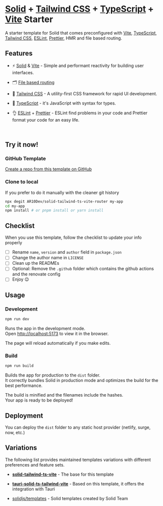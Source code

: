 # [Solid](https://solidjs.com) + [Tailwind CSS](https://tailwindcss.com/) + [TypeScript](https://www.typescriptlang.org/) + [Vite](https://vitejs.dev/) Starter

A starter template for Solid that comes preconfigured with [Vite](https://vitejs.dev/),
[TypeScript](https://www.typescriptlang.org/), [Tailwind CSS](https://tailwindcss.com/), [ESLint](https://eslint.org/), [Prettier](https://prettier.io/), HMR and file based routing.

## Features

- ⚡️ [Solid](https://solidjs.com) & [Vite](https://github.com/vitejs/vite) - Simple and performant reactivity for building user interfaces.

- 🗂 [File based routing](https://github.com/AR10Dev/solid-tailwind-ts-vite-router/tree/master/src/pages)

- 🎨 [Tailwind CSS](https://github.com/windicss/windicss) - A utility-first CSS framework for rapid UI development.

- 💪 [TypeScript](https://www.typescriptlang.org/) - it's JavaScript with syntax for types.

- 👌 [ESLint](https://eslint.org/) + [Prettier](https://prettier.io/) - ESLint find problems in your code and Prettier format your code for an easy life.

<br>

## Try it now!

### GitHub Template

[Create a repo from this template on GitHub](https://github.com/AR10Dev/solid-tailwind-ts-vite-router/generate)

### Clone to local

If you prefer to do it manually with the cleaner git history

```bash
npx degit AR10Dev/solid-tailwind-ts-vite-router my-app
cd my-app
npm install # or pnpm install or yarn install
```

## Checklist

When you use this template, follow the checklist to update your info properly

- [ ] Rename `name`, `version` and `author` field in `package.json`
- [ ] Change the author name in `LICENSE`
- [ ] Clean up the READMEs
- [ ] Optional: Remove the `.github` folder which contains the github actions and the renovate config
- [ ] Enjoy 😉

## Usage

### Development

```bash
npm run dev
```

Runs the app in the development mode.<br>
Open [http://localhost:5173](http://localhost:5173) to view it in the browser.

The page will reload automatically if you make edits.<br>

### Build

```bash
npm run build
```

Builds the app for production to the `dist` folder.<br>
It correctly bundles Solid in production mode and optimizes the build for the best performance.

The build is minified and the filenames include the hashes.<br>
Your app is ready to be deployed!

## Deployment

You can deploy the `dist` folder to any static host provider (netlify, surge, now, etc.)


## Variations

The following list provides maintained templates variations with different preferences and feature sets.

- [**solid-tailwind-ts-vite**](https://github.com/AR10Dev/solid-tailwind-ts-vite) - The base for this template

- [**tauri-solid-ts-tailwind-vite**](https://github.com/AR10Dev/tauri-solid-ts-tailwind-vite) - Based on this template, it offers the integration with Tauri

- [solidjs/templates](https://github.com/solidjs/templates) - Solid templates created by Solid Team
